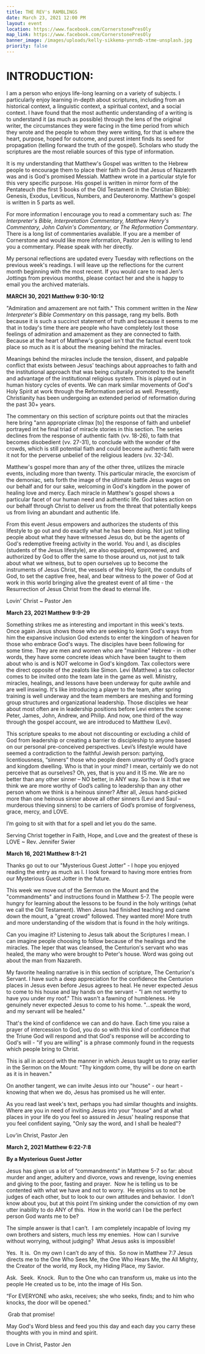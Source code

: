 ```yaml
---
title: THE REV's RAMBLINGS
date: March 23, 2021 12:00 PM
layout: event
location: https://www.facebook.com/CornerstonePresOly
map_link: https://www.facebook.com/CornerstonePresOly
banner_image: /images/uploads/kelly-sikkema-ynrndb-xtme-unsplash.jpg
priority: false
---
```

# **INTRODUCTION:**

I am a person who enjoys life-long learning on a variety of subjects.  I particularly enjoy learning in-depth about scriptures, including from an historical context, a linguistic context, a spiritual context, and a social context. I have found that the most authentic understanding of a writing is to understand it (as much as possible) through the lens of the original writer, the circumstances they were facing in the time period from which they wrote and the people to whom they were writing, for that is where the heart, purpose, hoped for outcome, and purest intent finds its seed for propagation (telling forward the truth of the gospel). Scholars who study the scriptures are the most reliable sources of this type of information.

It is my understanding that Matthew's Gospel was written to the Hebrew people to encourage them to place their faith in God that Jesus of Nazareth was and is God's promised Messiah.  Matthew wrote in a particular style for this very specific purpose. His gospel is written in mirror form of the Pentateuch (the first 5 books of the Old Testament in the Christian Bible): Genesis, Exodus, Leviticus, Numbers, and Deuteronomy. Matthew's gospel is written in 5 parts as well.  

For more information I encourage you to read a commentary such as: *The Interpreter's Bible, Interpretation Commentary, Matthew Henry's Commentary, John Calvin's Commentary, or The Reformation Commentary*. There is a long list of commentaries available. If you are a member of Cornerstone and would like more information, Pastor Jen is willing to lend you a commentary. Please speak with her directly.

My personal reflections are updated every Tuesday with reflections on the previous week's readings. I will leave up the reflections for the current month beginning with the most recent. If you would care to read Jen's Jottings from previous months, please contact her and she is happy to email you the archived materials.

**MARCH 30, 2021     Matthew 9:30-10:12**

"Admiration and amazement are not faith." This comment written in the *New Interpreter's Bible Commentary* on this passage, rang my bells. Both because it is such a succinct statement of truth and because it seems to me that in today's time there are people who have completely lost those feelings of admiration and amazement as they are connected to faith. Because at the heart of Matthew's gospel isn't that the factual event took place so much as it is about the meaning behind the miracles.

Meanings behind the miracles include the tension, dissent, and palpable conflict that exists between Jesus' teachings about approaches to faith and the institutional approach that was being culturally promoted to the benefit and advantage of the institutional religious system. This is played out in human history cycles of events. We can mark similar movements of God's Holy Spirit at work through the Reformation period as well. Presently, Christianity has been undergoing an extended period of reformation during the past 30+ years.

The commentary on this section of scripture points out that the miracles here bring "ann appropriate climax \[to] the response of faith and unbelief portrayed int he final triad of miracle stories in this section. The series declines from the response of authentic faith (vv. 18-26), to faith that becomes disobedient (vv. 27-31), to conclude with the wonder of the crowds, which is still potential fiath and could become authentic faith were it not for the perverse unbelief of the religious leaders (vv. 32-34).

Matthew's gospel more than any of the other three, utilizes the miracle events, including more than twenty. This particular miracle, the exorcism of the demoniac, sets forth the image of the ultimate battle Jesus wages on our behalf and for our sake, welcoming in God's kingdom in the power of healing love and mercy. Each miracle in Matthew's gospel shows a particular facet of our human need and authentic life. God takes action on our behalf through Christ to deliver us from the threat that potentially keeps us from living an abundant and authentic life.

From this event Jesus empowers and authorizes the students of this lifestyle to go out and do exactly what he has been doing. Not just telling people about what they have witnessed Jesus do, but be the agents of God's redemptive freeing activity in the world.  You and I, as disciples (students of the Jesus lifestyle), are also equipped, empowered, and authorized by God to offer the same to those around us, not just to talk about what we witness, but to open ourselves up to become the instruments of Jesus Christ, the vessels of the Holy Spirit, the conduits of God, to set the captive free, heal, and bear witness to the power of God at work in this world bringing alive the greatest event of all time - the Resurrection of Jesus Christ from the dead to eternal life.

Lovin' Christ ~ Pastor Jen

**March 23, 2021     Matthew 9:9-29**

Something strikes me as interesting and important in this week's texts. Once again Jesus shows those who are seeking to learn God's ways from him the expansive inclusion God extends to enter the kingdom of heaven for those who embrace God's ways. The disciples have been following for some time. They are men and women who are "mainline" Hebrew - in other words, they have some concrete ideas which have been taught to them about who is and is NOT welcome in God's kingdom. Tax collectors were the direct opposite of the zealots like Simon. Levi (Matthew) a tax collector comes to be invited onto the team late in the game as well. Ministry, miracles, healings, and lessons have been underway for quite awhile and are well inswing. It's like introducing a player to the team, after spring training is well underway and the team members are meshing and forming group structures and organizational leadership. Those disciples we hear about most often are in leadership positions before Levi enters the scene: Peter, James, John, Andrew, and Philip. And now, one third of the way through the gospel account, we are introduced to Matthew (Levi).

This scripture speaks to me about not discounting or excluding a child of God from leadership or creating a barrier to discipleship to anyone based on our personal pre-conceived perspectives. Levi’s lifestyle would have seemed a contradiction to the faithful Jewish person: partying, licentiousness, “sinners” those who people deem unworthy of God’s grace and kingdom dwelling. Who is that in your mind? I mean, certainly we do not perceive that as ourselves? Oh, yes, that is you and it IS me. We are no better than any other sinner – NO better, in ANY way. So how is it that we think we are more worthy of God’s calling to leadership than any other person whom we think is a heinous sinner? After all, Jesus hand-picked more than one heinous sinner above all other sinners (Levi and Saul – murderous thieving sinners) to be carriers of God’s promise of forgiveness, grace, mercy, and LOVE.

I’m going to sit with that for a spell and let you do the same.

Serving Christ together in Faith, Hope, and Love and the greatest of these is LOVE ~ Rev. Jennifer Swier

**March 16, 2021     Matthew 8:1-21**

Thanks go out to our "Mysterious Guest Jotter" - I hope you enjoyed reading the entry as much as I.  I look forward to having more entries from our Mysterious Guest Jotter in the future.

This week we move out of the Sermon on the Mount and the "commandments" and instructions found in Matthew 5-7. The people were hungry for learning about the lessons to be found in the holy writings (what we call the Old Testament). When Jesus had finished teaching and came down the mount, a "great crowd" followed. They wanted more! More truth and more understanding of the wisdom that is found in the holy writings. 

Can you imagine it? Listening to Jesus talk about the Scriptures I mean. I can imagine people choosing to follow because of the healings and the miracles. The leper that was cleansed, the Centurion's servant who was healed, the many who were  brought to Peter's house.  Word was going out about the man from Nazareth.

My favorite healing narrative is in this section of scripture, The Centurion's Servant. I have such a deep appreciation for the confidence the Centurion places in Jesus even before Jesus agrees to heal. He never expected Jesus to come to his house and lay hands on the servant - "I am not worthy to have you under my roof." This wasn't a fawning of humbleness. He genuinely never expected Jesus to come to his home. "...speak the word, and my servant will be healed."

That's the kind of confidence we can and do have. Each time you raise a prayer of intercession to God, you do so with this kind of confidence that the Triune God will respond and that God's response will be according to God's will - "if you are willing" is a phrase commonly found in the requests which people bring to Christ. 

This is all in accord with the manner in which Jesus taught us to pray earlier in the Sermon on the Mount: "Thy kingdom come, thy will be done on earth as it is in heaven."  

On another tangent, we can invite Jesus into our "house" - our heart - knowing that when we do, Jesus has promised us he will enter.

As you read last week's text, perhaps you had similar thoughts and insights. Where are you in need of inviting Jesus into your "house" and at what places in your life do you feel so assured in Jesus' healing response that you feel confident saying, "Only say the word, and I shall be healed"?

Lov'in  Christ, Pastor Jen

**March 2, 2021     Matthew 6:22-7:8**

**By a Mysterious Guest Jotter**

Jesus has given us a lot of “commandments” in Matthew 5-7 so far: about murder and anger, adultery and divorce, vows and revenge, loving enemies and giving to the poor, fasting and prayer.  Now he is telling us to be contented with what we have and not to worry.  He enjoins us to not be judges of each other, but to look to our own attitudes and behavior.  I don’t know about you, but at this point I’m sinking under the conviction of my own utter inability to do ANY of this.  How in the world can I be the perfect person God wants me to be?

The simple answer is that I can’t.  I am completely incapable of loving my own brothers and sisters, much less my enemies.  How can I survive without worrying, without judging?  What Jesus asks is impossible!

Yes.  It is.  On my own I can’t do any of this.  So now in Matthew 7:7 Jesus directs me to the One Who Sees Me, the One Who Hears Me, the All Mighty, the Creator of the world, my Rock, my Hiding Place, my Savior.

Ask.  Seek.  Knock.  Run to the One who can transform us, make us into the people He created us to be, into the image of His Son. 

“For EVERYONE who asks, receives; she who seeks, finds; and to him who knocks, the door will be opened.” 

 Grab that promise!

May God's Word bless and feed you this day and each day you carry these thoughts with you in mind and spirit.

Love in Christ, Pastor Jen